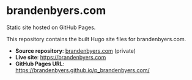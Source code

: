 # brandenbyers.com

Static site hosted on GitHub Pages.

This repository contains the built Hugo site files for brandenbyers.com.

- **Source repository**: [brandenbyers.com](https://github.com/brandenbyers/brandenbyers.com) (private)
- **Live site**: https://brandenbyers.com
- **GitHub Pages URL**: https://brandenbyers.github.io/p_brandenbyers.com/